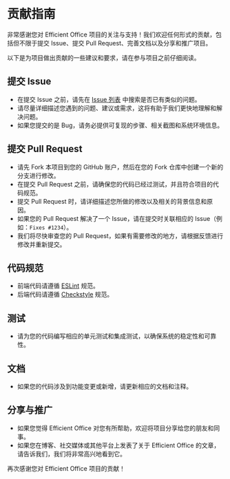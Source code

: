 # 贡献指南

非常感谢您对 Efficient Office 项目的关注与支持！我们欢迎任何形式的贡献，包括但不限于提交 Issue、提交 Pull Request、完善文档以及分享和推广项目。

以下是为项目做出贡献的一些建议和要求，请在参与项目之前仔细阅读。

## 提交 Issue

- 在提交 Issue 之前，请先在 [Issue 列表](https://github.com/yourusername/efficient-office/issues) 中搜索是否已有类似的问题。
- 请尽量详细描述您遇到的问题、建议或需求，这将有助于我们更快地理解和解决问题。
- 如果您提交的是 Bug，请务必提供可复现的步骤、相关截图和系统环境信息。

## 提交 Pull Request

- 请先 Fork 本项目到您的 GitHub 账户，然后在您的 Fork 仓库中创建一个新的分支进行修改。
- 在提交 Pull Request 之前，请确保您的代码已经过测试，并且符合项目的代码规范。
- 提交 Pull Request 时，请详细描述您所做的修改以及相关的背景信息和原因。
- 如果您的 Pull Request 解决了一个 Issue，请在提交时关联相应的 Issue（例如：`Fixes #1234`）。
- 我们将尽快审查您的 Pull Request，如果有需要修改的地方，请根据反馈进行修改并重新提交。

## 代码规范

- 前端代码请遵循 [ESLint](https://eslint.org/) 规范。
- 后端代码请遵循 [Checkstyle](https://checkstyle.org/) 规范。

## 测试

- 请为您的代码编写相应的单元测试和集成测试，以确保系统的稳定性和可靠性。

## 文档

- 如果您的代码涉及到功能变更或新增，请更新相应的文档和注释。

## 分享与推广

- 如果您觉得 Efficient Office 对您有所帮助，欢迎将项目分享给您的朋友和同事。
- 如果您在博客、社交媒体或其他平台上发表了关于 Efficient Office 的文章，请告诉我们，我们将非常高兴地看到它。

再次感谢您对 Efficient Office 项目的贡献！